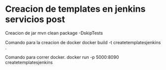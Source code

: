 # Creacion de templates en jenkins servicios post
Creacion de jar
mvn clean package -DskipTests

Comando para la creacion de docker
docker build -t createtemplatesjenkins .

Comando para correr docker.
docker run -p 5000:8090 createtemplatesjenkins



